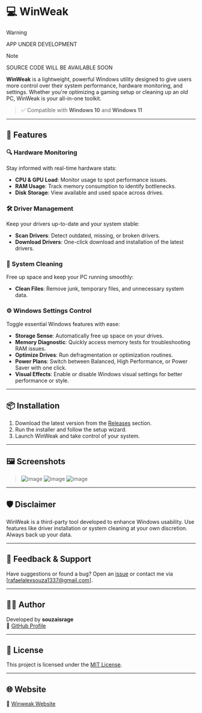 # 💻 WinWeak
> [!WARNING]
> APP UNDER DEVELOPMENT

> [!NOTE]
> SOURCE CODE WILL BE AVAILABLE SOON

**WinWeak** is a lightweight, powerful Windows utility designed to give users more control over their system performance, hardware monitoring, and settings. Whether you're optimizing a gaming setup or cleaning up an old PC, WinWeak is your all-in-one toolkit.

> ✅ Compatible with **Windows 10** and **Windows 11**

---

## 🚀 Features

### 🔍 Hardware Monitoring
Stay informed with real-time hardware stats:
- **CPU & GPU Load**: Monitor usage to spot performance issues.
- **RAM Usage**: Track memory consumption to identify bottlenecks.
- **Disk Storage**: View available and used space across drives.

### 🛠️ Driver Management
Keep your drivers up-to-date and your system stable:
- **Scan Drivers**: Detect outdated, missing, or broken drivers.
- **Download Drivers**: One-click download and installation of the latest drivers.

### 🧹 System Cleaning
Free up space and keep your PC running smoothly:
- **Clean Files**: Remove junk, temporary files, and unnecessary system data.

### ⚙️ Windows Settings Control
Toggle essential Windows features with ease:
- **Storage Sense**: Automatically free up space on your drives.
- **Memory Diagnostic**: Quickly access memory tests for troubleshooting RAM issues.
- **Optimize Drives**: Run defragmentation or optimization routines.
- **Power Plans**: Switch between Balanced, High Performance, or Power Saver with one click.
- **Visual Effects**: Enable or disable Windows visual settings for better performance or style.

---

## 📦 Installation

1. Download the latest version from the [Releases](https://github.com/souzaisrage/winweak-app/releases/tag/v1.1.0) section.
2. Run the installer and follow the setup wizard.
3. Launch WinWeak and take control of your system.

---

## 🖼️ Screenshots
> ![image](https://github.com/user-attachments/assets/4c6ee635-5488-47c9-b1f8-b866baee120c)
> ![image](https://github.com/user-attachments/assets/b302c9e3-f3a6-44fe-af7b-f34f74cf193c)
> ![image](https://github.com/user-attachments/assets/3356482c-472c-4591-89ab-34691f3eb537)


---

## 🛡️ Disclaimer

WinWeak is a third-party tool developed to enhance Windows usability. Use features like driver installation or system cleaning at your own discretion. Always back up your data.

---

## 📧 Feedback & Support

Have suggestions or found a bug? Open an [issue](https://github.com/souzaisrage/winweak-app/issues) or contact me via [rafaelalexsouza1337@gmail.com].

---

## 🧑‍💻 Author

Developed by **souzaisrage**  
🔗 [GitHub Profile](https://github.com/souzaisrage)

---

## 📃 License

This project is licensed under the [MIT License](https://github.com/souzaisrage/winweak-app?tab=MIT-1-ov-file).

---

## 🌐 Website

🔗 [Winweak Website](https://souzaisrage.github.io/winweak-site/)
